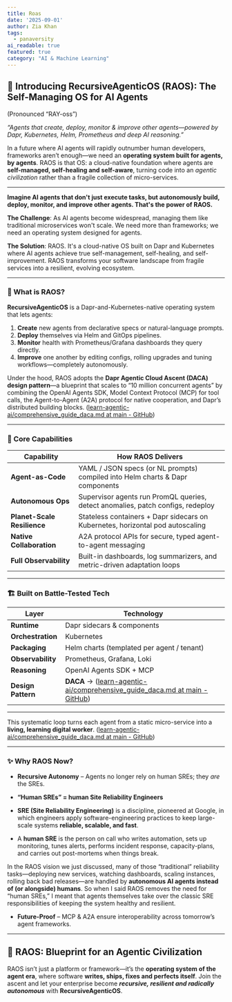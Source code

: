 ```yaml
---
title: Roas
date: '2025-09-01'
author: Zia Khan
tags:
  - panaversity
ai_readable: true
featured: true
category: "AI & Machine Learning"
---
```

## 🚀 Introducing RecursiveAgenticOS (RAOS): The Self-Managing OS for AI Agents

(Pronounced “RAY-oss”)

*“Agents that create, deploy, monitor & improve other agents—powered by Dapr, Kubernetes, Helm, Prometheus and deep AI reasoning.”*

In a future where AI agents will rapidly outnumber human developers, frameworks aren’t enough—we need an **operating system built **for** agents, **by** agents**. RAOS is that OS: a cloud-native foundation where agents are **self-managed, self-healing and self-aware**, turning code into an *agentic civilization* rather than a fragile collection of micro-services.

---

**Imagine AI agents that don't just execute tasks, but autonomously build, deploy, monitor, and improve other agents. That's the power of RAOS.**

**The Challenge**: As AI agents become widespread, managing them like traditional microservices won't scale. We need more than frameworks; we need an operating system designed for agents.

**The Solution**: RAOS. It's a cloud-native OS built on Dapr and Kubernetes where AI agents achieve true self-management, self-healing, and self-improvement. RAOS transforms your software landscape from fragile services into a resilient, evolving ecosystem.

---

### 🧭 What is RAOS?

**RecursiveAgenticOS** is a Dapr-and-Kubernetes-native operating system that lets agents:

1. **Create** new agents from declarative specs or natural-language prompts.  
2. **Deploy** themselves via Helm and GitOps pipelines.  
3. **Monitor** health with Prometheus/Grafana dashboards they query directly.  
4. **Improve** one another by editing configs, rolling upgrades and tuning workflows—completely autonomously.

Under the hood, RAOS adopts the **Dapr Agentic Cloud Ascent (DACA) design pattern**—a blueprint that scales to “10 million concurrent agents” by combining the OpenAI Agents SDK, Model Context Protocol (MCP) for tool calls, the Agent-to-Agent (A2A) protocol for native cooperation, and Dapr’s distributed building blocks.  ([learn-agentic-ai/comprehensive_guide_daca.md at main - GitHub](https://github.com/panaversity/learn-agentic-ai/blob/main/comprehensive_guide_daca.md))

---

### 🧠 Core Capabilities

| Capability | How RAOS Delivers |
|------------|------------------|
| **Agent-as-Code** | YAML / JSON specs (or NL prompts) compiled into Helm charts & Dapr components |
| **Autonomous Ops** | Supervisor agents run PromQL queries, detect anomalies, patch configs, redeploy |
| **Planet-Scale Resilience** | Stateless containers + Dapr sidecars on Kubernetes, horizontal pod autoscaling |
| **Native Collaboration** | A2A protocol APIs for secure, typed agent-to-agent messaging |
| **Full Observability** | Built-in dashboards, log summarizers, and metric-driven adaptation loops |

---


### 🏗️ Built on Battle-Tested Tech

| Layer | Technology |
|-------|------------|
| **Runtime** | Dapr sidecars & components |
| **Orchestration** | Kubernetes |
| **Packaging** | Helm charts (templated per agent / tenant) |
| **Observability** | Prometheus, Grafana, Loki |
| **Reasoning** | OpenAI Agents SDK + MCP |
| **Design Pattern** | **DACA** →  ([learn-agentic-ai/comprehensive_guide_daca.md at main - GitHub](https://github.com/panaversity/learn-agentic-ai/blob/main/comprehensive_guide_daca.md)) |

---
 

This systematic loop turns each agent from a static micro-service into a **living, learning digital worker**.  ([learn-agentic-ai/comprehensive_guide_daca.md at main - GitHub](https://github.com/panaversity/learn-agentic-ai/blob/main/comprehensive_guide_daca.md?utm_source=chatgpt.com))

---

### ✨ Why RAOS Now?

* **Recursive Autonomy** – Agents no longer rely on human SREs; they *are* the SREs. 

* **“Human SREs” = human Site Reliability Engineers** 

* **SRE (Site Reliability Engineering)** is a discipline, pioneered at Google, in which engineers apply software-engineering practices to keep large-scale systems **reliable, scalable, and fast**.

* A **human SRE** is the person on call who writes automation, sets up monitoring, tunes alerts, performs incident response, capacity-plans, and carries out post-mortems when things break.

In the RAOS vision we just discussed, many of those “traditional” reliability tasks—deploying new services, watching dashboards, scaling instances, rolling back bad releases—are handled by **autonomous AI agents instead of (or alongside) humans**. So when I said RAOS removes the need for “human SREs,” I meant that agents themselves take over the classic SRE responsibilities of keeping the system healthy and resilient.

* **Future-Proof** – MCP & A2A ensure interoperability across tomorrow’s agent frameworks.  


---

## 🌟 RAOS: Blueprint for an Agentic Civilization

RAOS isn’t just a platform or framework—it’s the **operating system of the agent era**, where software **writes, ships, fixes and perfects itself**. Join the ascent and let your enterprise become ***recursive, resilient and radically autonomous*** with **RecursiveAgenticOS**.
